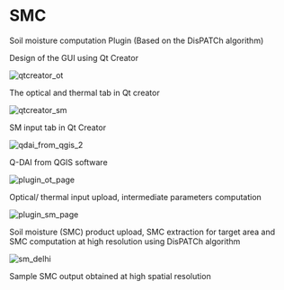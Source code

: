 # SMC
Soil moisture computation Plugin (Based on the DisPATCh algorithm)

Design of the GUI using Qt Creator

![qtcreator_ot](https://github.com/nehakn/SMC/assets/105640974/9d03cbe6-0ab5-4bc1-9aa5-4b219b18cfff)

The optical and thermal tab in Qt creator

![qtcreator_sm](https://github.com/nehakn/SMC/assets/105640974/8898a8ae-87fd-4b45-94b8-4a0edfb7f529)

SM input tab in Qt Creator

![qdai_from_qgis_2](https://github.com/nehakn/SMC/assets/105640974/77300d0d-4085-46c1-a326-431fa56dc131)

Q-DAI from QGIS software

![plugin_ot_page](https://user-images.githubusercontent.com/105640974/205916873-c4e6479d-5e09-4634-aad4-b525d77588af.jpg)

Optical/ thermal input upload, intermediate parameters computation

![plugin_sm_page](https://user-images.githubusercontent.com/105640974/205916918-3d2fa68a-7ada-4f33-8cda-8c051b5661d5.jpg)

Soil moisture (SMC) product upload, SMC extraction for target area and SMC computation at high resolution using DisPATCh algorithm

![sm_delhi](https://user-images.githubusercontent.com/105640974/205917305-a4338091-3231-47fc-bb53-fde3f31078b2.jpg)

Sample SMC output obtained at high spatial resolution
